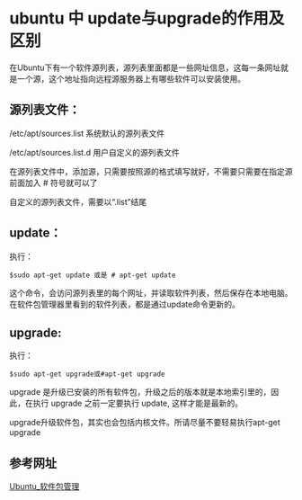 #  ubuntu 中 update与upgrade的作用及区别
在Ubuntu下有一个软件源列表，源列表里面都是一些网址信息，这每一条网址就是一个源，这个地址指向远程源服务器上有哪些软件可以安装使用。

## 源列表文件：

/etc/apt/sources.list       系统默认的源列表文件

/etc/apt/sources.list.d     用户自定义的源列表文件

在源列表文件中，添加源，只需要按照源的格式填写就好，不需要只需要在指定源前面加入 # 符号就可以了

自定义的源列表文件，需要以“.list”结尾

## update：

执行：

`$sudo apt-get update 或是 # apt-get update`

这个命令，会访问源列表里的每个网址，并读取软件列表，然后保存在本地电脑。在软件包管理器里看到的软件列表，都是通过update命令更新的。

## upgrade:

执行：

`$sudo apt-get upgrade或#apt-get upgrade`

upgrade 是升级已安装的所有软件包，升级之后的版本就是本地索引里的，因此，在执行 upgrade 之前一定要执行 update, 这样才能是最新的。

upgrade升级软件包，其实也会包括内核文件。所请尽量不要轻易执行apt-get upgrade

## 参考网址

[Ubuntu_软件包管理](http://wiki.ubuntu.com.cn/UbuntuManual:Ubuntu_软件包管理#.E8.AE.BE.E7.BD.AE_APT)

